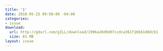 ```yaml
---
title: '1'
date: 2018-05-25 09:50:00 -04:00
categories:
- issue
download:
  url: http://gdurl.com/gILL/download/1906a28d9d07ccdca361f16b61d8dcb1
  size: 81 MB
layout: issue
---
```


